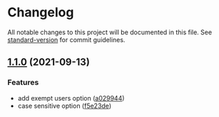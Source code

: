 # Changelog

All notable changes to this project will be documented in this file. See [standard-version](https://github.com/conventional-changelog/standard-version) for commit guidelines.

## [1.1.0](https://github.com/benelan/need-info-action/compare/v1.0.0...v1.1.0) (2021-09-13)


### Features

* add exempt users option ([a029944](https://github.com/benelan/need-info-action/commit/a029944fe07852a76085456ea2467744eaccead0))
* case sensitive option ([f5e23de](https://github.com/benelan/need-info-action/commit/f5e23deac25cac81cb6210195ee971346e25189d))
